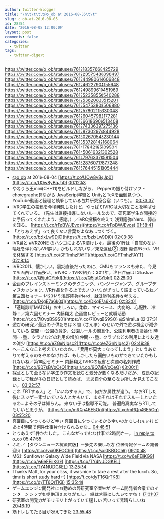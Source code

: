 ```yaml
---
author: twitter-blogger
title: "\n\t\t\t\t@o_ob at 2016-08-05\t\t"
slug: o_ob-at-2016-08-05
id: 28554
date: '2016-08-05 12:00:00'
layout: post
comments: false
categories:
  - twitter
tags:
  - twitter-digest
---
```


https://twitter.com/o_ob/statuses/761218357668425729 https://twitter.com/o_ob/statuses/761223573486698497 https://twitter.com/o_ob/statuses/761244980614606848 https://twitter.com/o_ob/statuses/761246227904155648 https://twitter.com/o_ob/statuses/761249899610451969 https://twitter.com/o_ob/statuses/761252358550540288 https://twitter.com/o_ob/statuses/761253620830515201 https://twitter.com/o_ob/statuses/761254753808506880 https://twitter.com/o_ob/statuses/761257802115330048 https://twitter.com/o_ob/statuses/761260457982177281 https://twitter.com/o_ob/statuses/761266186906513408 https://twitter.com/o_ob/statuses/761274336397275136 https://twitter.com/o_ob/statuses/761287302974844928 https://twitter.com/o_ob/statuses/761302670548230144 https://twitter.com/o_ob/statuses/761353728142168064 https://twitter.com/o_ob/statuses/761417842185109504 https://twitter.com/o_ob/statuses/761450616321302528 https://twitter.com/o_ob/statuses/761479763378581504 https://twitter.com/o_ob/statuses/761528760717877248 https://twitter.com/o_ob/statuses/761576445151805444  

*   [@o_ob](https://twitter.com/o_ob) at 2016-08-04 [https://t.co/UOw8yBqJp0](https://t.co/UOw8yBqJp0) [00:12:53](https://twitter.com/o_ob/statuses/761218357668425729)
*   やねうら王mini(C++11)をビルドしながら、 Pepperの振り付けソフトchoregraphe見ながら JavaScript学習と UnityとTeXを面倒見つつ、 YouTube動画と経理と執筆している白井研究室合宿（いつも）。 [00:33:37](https://twitter.com/o_ob/statuses/761223573486698497)
*   IVRC学生の投稿を今頃発見したけど、やっぱりIVRCは大切なことを学ばせてくれている…（先生は直接指導しないルールなので、研究室学生が間接的に手伝ってくれたよう、感謝。）／IVRC投稿を終えて 浅野隆弥/Nerd、弱点を知る。 [https://t.co/rFpBWJEvos](https://t.co/rFpBWJEvos) [01:58:41](https://twitter.com/o_ob/statuses/761244980614606848)
*   「とりあえず」って良くない言葉だよなあ…つくづく。 [https://t.co/bzlxLw9Dj0](https://t.co/bzlxLw9Dj0) [02:03:38](https://twitter.com/o_ob/statuses/761246227904155648)
*   IVR展と [#VRZONE](https://twitter.com/search?q=%23VRZONE&src=hash) のハシゴによるVR漬けレポ。最後の1行は「自覚のない嘔吐を伴わないVR酔い」かもしれないな／東京遠征② 浅野 隆弥/Nerd、VRを体験する [https://t.co/GFTmhzFAYT](https://t.co/GFTmhzFAYT) [02:18:14](https://twitter.com/o_ob/statuses/761249899610451969)
*   IVRC2011、懐かしい。震災直後だったのに、CMUもフランスも来た、今見ても面白い作品多い。#IVRC ／IVRC紹介：2011年。注目作品はI Shadow [https://t.co/Q5jutGYbkf](https://t.co/Q5jutGYbkf) [02:28:00](https://twitter.com/o_ob/statuses/761252358550540288)
*   企画のブレインストーミングのテクニック、バンジージャンプ、グループディスカッション…VR作品を作る上でのノウハウがぎっしり詰まっているね／第三回セミナー 1423145 浅野隆弥/Nerd、就活勝利条件を考える。 [https://t.co/DKgE7a6k0d](https://t.co/DKgE7a6k0d) [02:33:01](https://twitter.com/o_ob/statuses/761253620830515201)
*   「適職診断MATCH」おもしろい。柔軟、マイペース、内向的、心配性、冷静！／第六回セミナー 内藤翔太 企画書レビューと就職活動 [https://t.co/7lOvgBS9SO](https://t.co/7lOvgBS9SO) [@ShiraiLa](https://twitter.com/ShiraiLa) [02:37:31](https://twitter.com/o_ob/statuses/761254753808506880)
*   遊びの研究／最近の子供たちは３間（さんま）のせいで外で遊ぶ機会が減少している 空間･･･公園の減少、公園ルールの厳重化、公園利用者の高齢化 時間･･･塾、クラブなどの利用の増加 仲間･･･塾、クラブなどの利用により友達の減少 [https://t.co/eZGnNIgsc2](https://t.co/eZGnNIgsc2) [02:49:38](https://twitter.com/o_ob/statuses/761257802115330048)
*   へーこんなこと考えていたのか…「費用が莫大になってしまう」というあたりで考えるのをやめなければ、もしかしたら面白いものができていたかもしれないね／第10回セミナー 内藤翔太 IVRCの反省と次週の名刺作成 [https://t.co/9Q7sBVxCeQ](https://t.co/9Q7sBVxCeQ) [03:00:11](https://twitter.com/o_ob/statuses/761260457982177281)
*   採点として至らない学生の作文を読むと気分が悪くなるだけだが、 成長の記録として我が子の日記として読めば、 まあ自分の至らない所しか見えてこない。 [03:22:57](https://twitter.com/o_ob/statuses/761266186906513408)
*   これ「RTする人」と「いいねする人」で、何だか属性が違う。 なおRTした後にスッゲー毒づいている人とかもいて、まあそれはそれでスルーしといたるわ…よその子は知らん。 来ない子は指導不可能。 普遍的真実ならRTしてもいいと思うが。 [https://t.co/mRQp46E5Oq](https://t.co/mRQp46E5Oq) [03:55:20](https://twitter.com/o_ob/statuses/761274336397275136)
*   真面目にやってるけど辛い 真面目にやっているから辛いのかもしれないけど あと4時間で何件仕事片付けられるかな... [04:46:51](https://twitter.com/o_ob/statuses/761287302974844928)
*   とりあえず1件かたした。 こんながっでむな仕事で2時間かー。 [in reply to o_ob](https://twitter.com/o_ob/statuses/761287302974844928) [05:47:55](https://twitter.com/o_ob/statuses/761302670548230144)
*   ふむ／【タウンニュース横須賀版】一歩先の楽しみ方 位置情報ゲームの識者迎え [https://t.co/vxi0KBOCh6](https://t.co/vxi0KBOCh6) [09:10:48](https://twitter.com/o_ob/statuses/761353728142168064)
*   M63: Sunflower Galaxy Wide Field via NASA [https://t.co/w6eFEiiKG9](https://t.co/w6eFEiiKG9) [https://t.co/TY4NUDGKEL](https://t.co/TY4NUDGKEL) [13:25:34](https://twitter.com/o_ob/statuses/761417842185109504)
*   Thanks Matt, for your class, it was nice to take a rest after the lunch. So, time is short study hard :-) [https://t.co/dyTT6QrTK8](https://t.co/dyTT6QrTK8) [15:35:48](https://twitter.com/o_ob/statuses/761450616321302528)
*   ゲームエンジン開発社にお勤めの弊研究室卒業生が ゲーム開発者会議でのインターンシップを提供頂きありがたし。 縁は大事にしたいですね！ [17:31:37](https://twitter.com/o_ob/statuses/761479763378581504)
*   研究室の開発力がモリモリ上がっていて逞しい 若いって素晴らしいね [20:46:19](https://twitter.com/o_ob/statuses/761528760717877248)
*   筋トレしてたら目が冴えてきた [23:55:48](https://twitter.com/o_ob/statuses/761576445151805444)